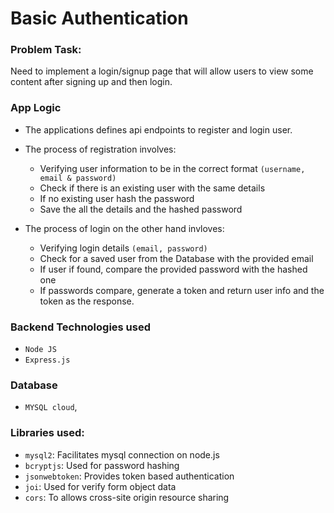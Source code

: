 # Basic Authentication

### Problem Task:

Need to implement a login/signup page that will allow users to view some content after signing up and then login.

### App Logic

- The applications defines api endpoints to register and login user.
- The process of registration involves:

  - Verifying user information to be in the correct format `(username, email & password)`
  - Check if there is an existing user with the same details
  - If no existing user hash the password
  - Save the all the details and the hashed password

- The process of login on the other hand invloves:
  - Verifying login details `(email, password)`
  - Check for a saved user from the Database with the provided email
  - If user if found, compare the provided password with the hashed one
  - If passwords compare, generate a token and return user info and the token as the response.

### Backend Technologies used

- `Node JS`
- `Express.js`

### Database

- `MYSQL cloud`,

### Libraries used:

- `mysql2`: Facilitates mysql connection on node.js
- `bcryptjs`: Used for password hashing
- `jsonwebtoken`: Provides token based authentication
- `joi`: Used for verify form object data
- `cors`: To allows cross-site origin resource sharing
